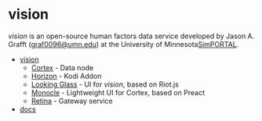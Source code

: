 # vision
*vision* is an open-source human factors data service developed by Jason A. Grafft (<graf0096@umn.edu>) at the University of Minnesota[SimPORTAL](https://www.simportal.umn.edu/).

- [vision][vision]
    - [Cortex](cortex) - Data node
    - [Horizon](horizon) - Kodi Addon
    - [Looking Glass](looking-glass) - UI for *vision*, based on Riot.js
    - [Monocle](monocle) - Lightweight UI for Cortex, based on Preact
    - [Retina](retina) - Gateway service
- [docs][docs]

[docs]: docs/
[vision]: vision/
[cortex]: vision/cortex/
[horizon]: vision/horizon/
[looking-glass]: vision/looking-glass/
[monocle]: vision/monocle/
[retina]: vision/retina/